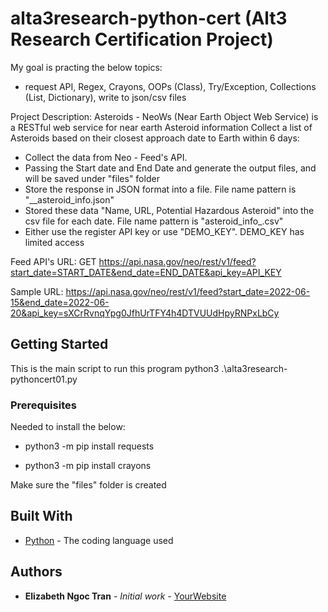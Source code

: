# alta3research-python-cert (Alt3 Research Certification Project)

My goal is practing the below topics:
 - request API, Regex, Crayons, OOPs (Class), Try/Exception, Collections (List, Dictionary), write to json/csv files


Project Description: 
Asteroids - NeoWs (Near Earth Object Web Service) is a RESTful web service for near earth Asteroid information
Collect a list of Asteroids based on their closest approach date to Earth within 6 days:
- Collect the data from Neo - Feed's API.  
- Passing the Start date and End Date and generate the output files, and will be saved under "files" folder
- Store the response in JSON format into a file. File name pattern is "<start date>_<end date>_asteroid_info.json"  
- Stored these data "Name, URL, Potential Hazardous Asteroid" into the csv file for each date. File name pattern is "asteroid_info_<specific date within the range from start to end date>.csv"
- Either use the register API key or use "DEMO_KEY".  DEMO_KEY has limited access

Feed API's URL:
GET https://api.nasa.gov/neo/rest/v1/feed?start_date=START_DATE&end_date=END_DATE&api_key=API_KEY

Sample URL:
https://api.nasa.gov/neo/rest/v1/feed?start_date=2022-06-15&end_date=2022-06-20&api_key=sXCrRvnqYpg0JfhUrTFY4h4DTVUUdHpyRNPxLbCy 

 
## Getting Started

This is the main script to run this program
python3 .\alta3research-pythoncert01.py 

### Prerequisites

Needed to install the below:

* python3 -m pip install requests

* python3 -m pip install crayons

Make sure the "files" folder is created 

## Built With

* [Python](https://www.python.org/) - The coding language used

## Authors

* **Elizabeth Ngoc Tran** - *Initial work* - [YourWebsite](https://example.com/)

